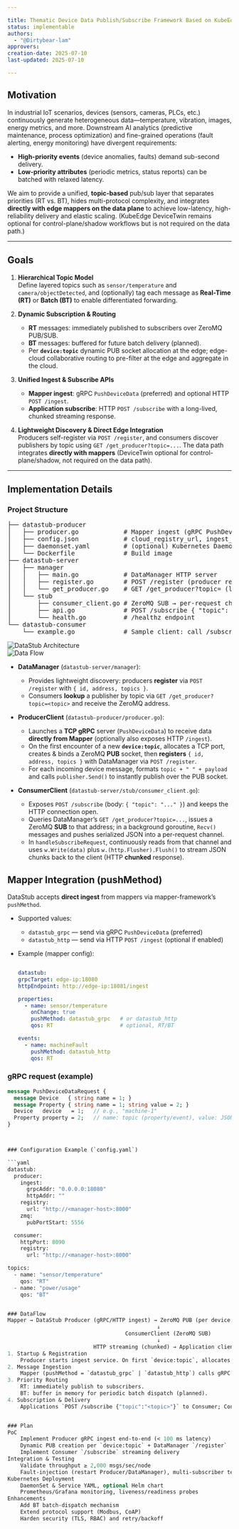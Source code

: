 ```yaml
---

title: Thematic Device Data Publish/Subscribe Framework Based on KubeEdge
status: implementable
authors:
  - "@Dirtybear-lam"
approvers:
creation-date: 2025-07-10
last-updated: 2025-07-10

---
```


## Motivation

In industrial IoT scenarios, devices (sensors, cameras, PLCs, etc.) continuously generate heterogeneous data—temperature, vibration, images, energy metrics, and more. Downstream AI analytics (predictive maintenance, process optimization) and fine-grained operations (fault alerting, energy monitoring) have divergent requirements:

- **High-priority events** (device anomalies, faults) demand sub-second delivery.  
- **Low-priority attributes** (periodic metrics, status reports) can be batched with relaxed latency.  

We aim to provide a unified, **topic-based** pub/sub layer that separates priorities (RT vs. BT), hides multi-protocol complexity, and integrates **directly with edge mappers on the data plane** to achieve low-latency, high-reliability delivery and elastic scaling. (KubeEdge DeviceTwin remains optional for control-plane/shadow workflows but is not required on the data path.)

---

## Goals

1. **Hierarchical Topic Model**  
   Define layered topics such as `sensor/temperature` and `camera/objectDetected`, and (optionally) tag each message as **Real-Time (RT)** or **Batch (BT)** to enable differentiated forwarding.

2. **Dynamic Subscription & Routing**  
   - **RT** messages: immediately published to subscribers over ZeroMQ PUB/SUB.  
   - **BT** messages: buffered for future batch delivery (planned).  
   - Per **`device:topic`** dynamic PUB socket allocation at the edge; edge-cloud collaborative routing to pre-filter at the edge and aggregate in the cloud.

3. **Unified Ingest & Subscribe APIs**  
   - **Mapper ingest**: gRPC `PushDeviceData` (preferred) and optional HTTP `POST /ingest`.  
   - **Application subscribe**: HTTP `POST /subscribe` with a long-lived, chunked streaming response.

4. **Lightweight Discovery & Direct Edge Integration**  
   Producers self-register via `POST /register`, and consumers discover publishers by topic using `GET /get_producer?topic=...`. The data path integrates **directly with mappers** (DeviceTwin optional for control-plane/shadow, not required on the data path).

---

## Implementation Details

### Project Structure
<pre>
├── datastub-producer
│   ├── producer.go            # Mapper ingest (gRPC PushDeviceData / optional HTTP /ingest) → ZeroMQ PUB per device:topic; register to DataManager
│   ├── config.json            # cloud_registry_url, ingest_grpc_addr (and/or ingest_http_addr)
│   ├── daemonset.yaml         # (optional) Kubernetes DaemonSet spec
│   └── Dockerfile             # Build image
├── datastub-server
│   ├── manager
│   │   ├── main.go            # DataManager HTTP server
│   │   ├── register.go        # POST /register (producer registration)
│   │   └── get_producer.go    # GET /get_producer?topic=<topic> (lookup publisher address for the topic)
│   └── stub
│       ├── consumer_client.go # ZeroMQ SUB → per-request channel; stream to client
│       ├── api.go             # POST /subscribe { "topic": "..." } (long-lived, chunked response)
│       └── health.go          # /healthz endpoint
└── datastub-consumer
    └── example.go             # Sample client: call /subscribe and read streaming JSON
</pre>

![DataStub Architecture](./docs/architecture.png)  
![Data Flow](./docs/flowchart.png)

- **DataManager** (`datastub-server/manager`):  
  - Provides lightweight discovery: producers **register** via `POST /register` with `{ id, address, topics }`.  
  - Consumers **lookup** a publisher by topic via `GET /get_producer?topic=<topic>` and receive the ZeroMQ address.

- **ProducerClient** (`datastub-producer/producer.go`):  
  - Launches a **TCP gRPC** server (`PushDeviceData`) to receive data **directly from Mapper** (optionally also exposes HTTP `/ingest`).  
  - On the first encounter of a new **`device:topic`**, allocates a TCP port, creates & binds a ZeroMQ **PUB** socket, then **registers** `{ id, address, topics }` with DataManager via `POST /register`.  
  - For each incoming device message, formats `topic + " " + payload` and calls `publisher.Send()` to instantly publish over the PUB socket.

- **ConsumerClient** (`datastub-server/stub/consumer_client.go`):  
  - Exposes `POST /subscribe` (body: `{ "topic": "..." }`) and keeps the HTTP connection open.  
  - Queries DataManager’s `GET /get_producer?topic=...`, issues a ZeroMQ **SUB** to that address; in a background goroutine, `Recv()` messages and pushes serialized JSON into a per-request channel.  
  - In `handleSubscribeRequest`, continuously reads from that channel and uses `w.Write(data)` plus `w.(http.Flusher).Flush()` to stream JSON chunks back to the client (HTTP **chunked** response).

## Mapper Integration (pushMethod)

DataStub accepts **direct ingest** from mappers via mapper-framework’s `pushMethod`.

- Supported values:
  - `datastub_grpc` — send via gRPC `PushDeviceData` (preferred)
  - `datastub_http` — send via HTTP `POST /ingest` (optional if enabled)

- Example (mapper config):
  ```yaml

  datastub:
  grpcTarget: edge-ip:18080                   
  httpEndpoint: http://edge-ip:18081/ingest  

  properties:
    - name: sensor/temperature
      onChange: true
      pushMethod: datastub_grpc   # or datastub_http
      qos: RT                     # optional, RT/BT

  events:
    - name: machineFault
      pushMethod: datastub_http
      qos: RT

### gRPC request (example)

```proto
message PushDeviceDataRequest {
  message Device   { string name = 1; }
  message Property { string name = 1; string value = 2; }
  Device   device   = 1;   // e.g., "machine-1"
  Property property = 2;   // name: topic (property/event), value: JSON/text payload
}



### Configuration Example (`config.yaml`)

```yaml
datastub:
  producer:
    ingest:
      grpcAddr: "0.0.0.0:18080"   
      httpAddr: ""                
    registry:
      url: "http://<manager-host>:8000"   
    zmq:
      pubPortStart: 5556          

  consumer:
    httpPort: 8090                
    registry:
      url: "http://<manager-host>:8000"   

topics:
  - name: "sensor/temperature"
    qos: "RT"
  - name: "power/usage"
    qos: "BT"


### DataFlow
Mapper → DataStub Producer (gRPC/HTTP ingest) → ZeroMQ PUB (per device:topic)
                                               ↓
                                     ConsumerClient (ZeroMQ SUB)
                                               ↓
                           HTTP streaming (chunked) → Application client
1. Startup & Registration
	Producer starts ingest service. On first `device:topic`, allocates a PUB port and `POST /register` to DataManager with `{id, address, topics}`.
2. Message Ingestion
	Mapper (pushMethod = `datastub_grpc` | `datastub_http`) calls gRPC `PushDeviceData` (or HTTP `/ingest`) with `{device, topic, payload}`; Producer publishes `topic + " " + payload` on the PUB socket.
3. Priority Routing
	RT: immediately publish to subscribers.
	BT: buffer in memory for periodic batch dispatch (planned).
4. Subscription & Delivery
	Applications `POST /subscribe {"topic":"<topic>"}` to Consumer; Consumer calls `GET /get_producer?topic=<topic>`, issues ZeroMQ SUB, and streams JSON chunks back over the same HTTP connection.


### Plan
PoC 
	Implement Producer gRPC ingest end-to-end (< 100 ms latency)
	Dynamic PUB creation per `device:topic` + DataManager `/register`
	Implement Consumer `/subscribe` streaming delivery
Integration & Testing 
	Validate throughput ≥ 2,000 msgs/sec/node
	Fault-injection (restart Producer/DataManager), multi-subscriber tests
Kubernetes Deployment 
	DaemonSet & Service YAML, optional Helm chart
	Prometheus/Grafana monitoring, liveness/readiness probes
Enhancements 
	Add BT batch-dispatch mechanism
	Extend protocol support (Modbus, CoAP)
	Harden security (TLS, RBAC) and retry/backoff

